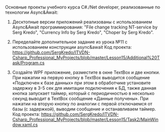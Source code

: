 Основные проекты учебного курса C#./Net developer, реализованные по технологии Async&Await:

1. Десктопные версии приложений реализованы с использованием Async&Await программирования: "File change tracking NT-service by Serg Kredo", "Currency Info by Serg Kredo", "Choper by Serg Kredo".

2. Переделайте дополнительное задание из урока №11 с использованием конструкции async&await
Код проекта: https://github.com/SergKredo/ITVDN-Csharp_Professional_MyProjects/blob/master/Lesson15/Additional%20Task/Program.cs

3. Создайте WPF приложение, разместите в окне TextBox и две кнопки. При нажатии на первую
    кнопку в TextBox выводится сообщение «Подключен к базе данных» при этом в обработчике
    установите задержку в 3-5 сек для имитации подключения к БД, также данная кнопка запускает
    таймер, который с периодичностью в несколько секунд выводит в TextBox сообщение «Данные
    получены». При нажатии на вторую кнопку по аналогии с первой отключаемся от базы (с
    задержкой), выводим сообщение и останавливаем таймер.
    Код проекта: https://github.com/SergKredo/ITVDN-Csharp_Professional_MyProjects/blob/master/Lesson15/Task2/MainWindow.xaml.cs
